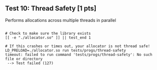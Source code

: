 ## Test 10: Thread Safety [1 pts]

Performs allocations across multiple threads in parallel

```

# Check to make sure the library exists
[[ -e "./allocator.so" ]] || test_end 1

# If this crashes or times out, your allocator is not thread safe!
LD_PRELOAD=./allocator.so run tests/progs/thread-safety
timeout: failed to run command 'tests/progs/thread-safety': No such file or directory
 --> Test failed (127)
```

